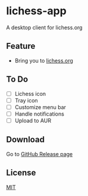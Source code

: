 # lichess-app
A desktop client for lichess.org

## Feature

* Bring you to [lichess.org](https://lichess.org)

## To Do

- [ ] Lichess icon
- [ ] Tray icon
- [ ] Customize menu bar
- [ ] Handle notifications
- [ ] Upload to AUR

## Download

Go to [GitHub Release page](https://git.io/v9wH6)

## License

[MIT](./LICENSE.md)
